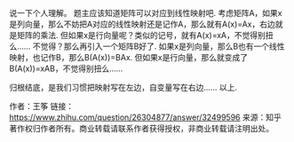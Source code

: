 说一下个人理解。
题主应该知道矩阵可以对应到线性映射吧.
考虑矩阵A，如果x是列向量，那么不妨把A对应的线性映射还是记作A，那么就有A(x)=Ax，右边就是矩阵的乘法.
但如果x是行向量呢？类似的记号，就有A(x)=xA，不觉得别扭么……
不觉得？那么再引入一个矩阵B好了.
如果x是列向量，那么B也有一个线性映射，也记作B，那么B(A(x))=BAx.
但如果x是行向量，那么就变成了B(A(x))=xAB，不觉得别扭么……

归根结底，是我们习惯把映射写在左边，自变量写在右边......
以上.



作者：王筝
链接：https://www.zhihu.com/question/26304877/answer/32499596
来源：知乎
著作权归作者所有。商业转载请联系作者获得授权，非商业转载请注明出处。

